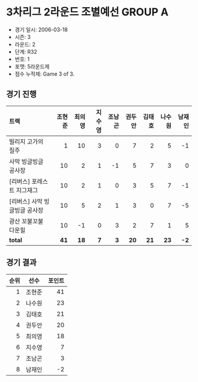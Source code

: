 # 3차리그 2라운드 조별예선 GROUP A

- 경기 일시: 2006-03-18
- 시즌: 3
- 라운드: 2
- 단계: R32
- 번호: 1
- 포맷: 5라운드제
- 점수 누적제: Game 3 of 3.





## 경기 진행

| 트랙 | 조현준 | 최의영 | 지수영 | 조남곤 | 권두안 | 김태호 | 나수원 | 남재인 |
|:---|---:|---:|---:|---:|---:|---:|---:|---:|
| 빌리지 고가의 질주 | 1 | 10 | 3 | 0 | 7 | 2 | 5 | -1 |
| 사막 빙글빙글 공사장 | 10 | 2 | 1 | -1 | 5 | 7 | 3 | 0 |
| [리버스] 포레스트 지그재그 | 10 | 2 | 1 | 0 | 3 | 5 | 7 | -1 |
| [리버스] 사막 빙글빙글 공사장 | 10 | 5 | 2 | 1 | 3 | 0 | 7 | -5 |
| 광산 꼬불꼬불 다운힐 | 10 | -1 | 0 | 3 | 2 | 7 | 1 | 5 |
| __total__ | __41__ | __18__ | __7__ | __3__ | __20__ | __21__ | __23__ | __-2__ |




## 경기 결과

| 순위 | 선수 | 포인트 |
|---:|:---:|---:|
| 1 | 조현준 | 41 |
| 2 | 나수원 | 23 |
| 3 | 김태호 | 21 |
| 4 | 권두안 | 20 |
| 5 | 최의영 | 18 |
| 6 | 지수영 | 7 |
| 7 | 조남곤 | 3 |
| 8 | 남재인 | -2 |

